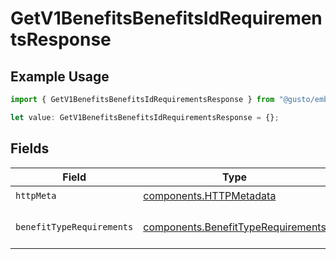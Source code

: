 # GetV1BenefitsBenefitsIdRequirementsResponse

## Example Usage

```typescript
import { GetV1BenefitsBenefitsIdRequirementsResponse } from "@gusto/embedded-api/models/operations/getv1benefitsbenefitsidrequirements.js";

let value: GetV1BenefitsBenefitsIdRequirementsResponse = {};
```

## Fields

| Field                                                                                    | Type                                                                                     | Required                                                                                 | Description                                                                              |
| ---------------------------------------------------------------------------------------- | ---------------------------------------------------------------------------------------- | ---------------------------------------------------------------------------------------- | ---------------------------------------------------------------------------------------- |
| `httpMeta`                                                                               | [components.HTTPMetadata](../../models/components/httpmetadata.md)                       | :heavy_check_mark:                                                                       | N/A                                                                                      |
| `benefitTypeRequirements`                                                                | [components.BenefitTypeRequirements](../../models/components/benefittyperequirements.md) | :heavy_minus_sign:                                                                       | Benefit type requirements response                                                       |